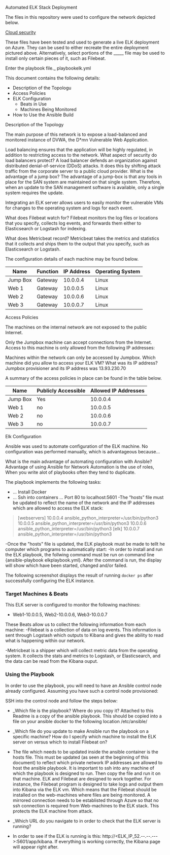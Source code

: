 Automated ELK Stack Deployment

The files in this repository were used to configure the network depicted below.

[Cloud security](Images/diagram_filename.png)

These files have been tested and used to generate a live ELK deployment on Azure. They can be used to either recreate the entire deployment pictured above. Alternatively, select portions of the _____ file may be used to install only certain pieces of it, such as Filebeat.

  Enter the playbook file._ playbookelk.yml

This document contains the following details:
- Description of the Topologu
- Access Policies
- ELK Configuration
  - Beats in Use
  - Machines Being Monitored
- How to Use the Ansible Build


Description of the Topology

The main purpose of this network is to expose a load-balanced and monitored instance of DVWA, the D*mn Vulnerable Web Application.

Load balancing ensures that the application will be highly regulated, in addition to restricting access to the network.
What aspect of security do load balancers protect? A load balancer defends an organization against distributed denial-of-service (DDoS) attacks. It does this by shifting attack traffic from the corporate server to a public cloud provider. 
What is the advantage of a jump box? 
The advantage of a jump-box is that any tools in place for the SAN system are maintained on that single system. Therefore, when an update to the SAN management software is available, only a single system requires the update.

Integrating an ELK server allows users to easily monitor the vulnerable VMs for changes to the operating system and logs for each event.

What does Filebeat watch for? Filebeat monitors the log files or locations that you specify, collects log events, and forwards them either to Elasticsearch or Logstash for indexing.
 
What does Metricbeat record? Metricbeat takes the metrics and statistics that it collects and ships them to the output that you specify, such as Elasticsearch or Logstash.

The configuration details of each machine may be found below.

| Name     | Function | IP Address | Operating System |
|----------|----------|------------|------------------|
| Jump Box | Gateway  | 10.0.0.4   | Linux            |
| Web 1    | Gateway  | 10.0.0.5   | Linux            |
| Web 2    | Gateway  | 10.0.0.6   | Linux            |
| Web 3    | Gateway  | 10.0.0.7   | Linux            |

Access Policies

The machines on the internal network are not exposed to the public Internet. 

Only the Jumpbox machine can accept connections from the Internet. Access to this machine is only allowed from the following IP addresses:


Machines within the network can only be accessed by Jumpbox.
Which machine did you allow to access your ELK VM? What was its IP address?
Jumpbox provisioner and its IP address was 13.93.230.70

A summary of the access policies in place can be found in the table below.

| Name     | Publicly Accessible | Allowed IP Addresses |
|----------|---------------------|----------------------|
| Jump Box | Yes                 | 10.0.0.4             |
|  Web 1   | no                  | 10.0.0.5             |
|  Web 2   | no                  | 10.0.0.6             |
|  Web 3   | no                  | 10.0.0.7             |

Elk Configuration

Ansible was used to automate configuration of the ELK machine. No configuration was performed manually, which is advantageous because...

What is the main advantage of automating configuration with Ansible? Advantage of using Ansible for Network Automation is the use of roles, When you write alot of playbooks often they tend to duplicate. 

The playbook implements the following tasks:
- ... Install Docker
- ... Ssh into containers
... Port 80 to localhost:5601
-The “hosts” file must be updated to reflect the name of the network and the IP addresses which are allowed to access the ELK stack:

>[webservers] 
>10.0.0.4 ansible_python_interpreter=/usr/bin/python3 
>10.0.0.5 ansible_python_interpreter=/usr/bin/python3 
>10.0.0.6 ansible_python_interpreter=/usr/bin/python3
>[elk] 
>10.0.0.7 ansible_python_interpreter=/usr/bin/python3

-Once the "hosts" file is updated, the ELK playbook must be made to tellt he computer which programs to automatically start: -In order to install and run the ELK playbook, the follwing command must be run on command line {ansible-playbook elkplaybook.yml}. After the command is run, the display will show which have been started, changed and/or failed.


The following screenshot displays the result of running `docker ps` after successfully configuring the ELK instance.


### Target Machines & Beats
This ELK server is configured to monitor the following machines:
- Web1-10.0.0.5, Web2-10.0.0.6, Web3-10.0.0.7


These Beats allow us to collect the following information from each machine:
-Filebeat is a collection of data on log events. This information is sent through Logstash which outputs to Kibana and gives the ability to read what is happening within our network.

-Metricbeat is a shipper which will collect metric data from the operating system. It collects the stats and metrics to Logstash, or Elasticsearch, and the data can be read from the Kibana ouput.

### Using the Playbook
In order to use the playbook, you will need to have an Ansible control node already configured. Assuming you have such a control node provisioned: 

SSH into the control node and follow the steps below:

- _Which file is the playbook? Where do you copy it? Attached to this Readme is a copy of the ansible playbook. This should be copied into a file on your ansible docker to the following location /etc/ansible/<file>

- _Which file do you update to make Ansible run the playbook on a specific machine? How do I specify which machine to install the ELK server on versus which to install Filebeat on? 

- The file which needs to be updated inside the ansible container is the hosts file. This must be updated (as seen at the beginning of this document) to reflect which private network IP addresses are allowed to host the ansible playbook. It is important to ssh into any machine of which the playbook is designed to run. Then copy the file and run it on that machine. ELK and Filebeat are designed to work together. For instance, the Filebeat program is designed to take logs and output them into Kibana via the ELK vm. Which means that the Filebeat should be installed on the web-machines where files are being monitored. A mirrored connection needs to be establisted through Azure so that no ssh connection is required from Web-machines to the ELK stack. This protects the ELK machine from attack. 

- _Which URL do you navigate to in order to check that the ELK server is running?
- In order to see if the ELK is running is this: http://<ELK_IP_52.--.--.--->:5601/app/kibana. If everything is working correctly, the Kibana page will appear right after. 


